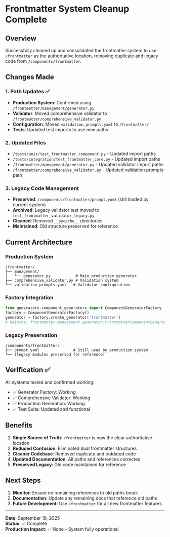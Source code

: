 # Frontmatter System Cleanup Complete

## Overview
Successfully cleaned up and consolidated the frontmatter system to use `/frontmatter` as the authoritative location, removing duplicate and legacy code from `/components/frontmatter`.

## Changes Made

### 1. Path Updates ✅
- **Production System**: Confirmed using `/frontmatter/management/generator.py`
- **Validator**: Moved comprehensive validator to `/frontmatter/comprehensive_validator.py`
- **Configuration**: Moved `validation_prompts.yaml` to `/frontmatter/`
- **Tests**: Updated test imports to use new paths

### 2. Updated Files
- `/tests/unit/test_frontmatter_component.py` - Updated import paths
- `/tests/integration/test_frontmatter_core.py` - Updated import paths
- `/frontmatter/management/generator.py` - Updated validator import paths
- `/frontmatter/comprehensive_validator.py` - Updated validation prompts path

### 3. Legacy Code Management
- **Preserved**: `/components/frontmatter/prompt.yaml` (still loaded by current system)
- **Archived**: Legacy validator test moved to `test_frontmatter_validator_legacy.py`
- **Cleaned**: Removed `__pycache__` directories
- **Maintained**: Old structure preserved for reference

## Current Architecture

### Production System
```
/frontmatter/
├── management/
│   └── generator.py           # Main production generator
├── comprehensive_validator.py # Validation system
└── validation_prompts.yaml   # Validator configuration
```

### Factory Integration
```python
from generators.component_generators import ComponentGeneratorFactory
factory = ComponentGeneratorFactory()
generator = factory.create_generator('frontmatter')
# Returns: frontmatter.management.generator.FrontmatterComponentGenerator
```

### Legacy Preservation
```
/components/frontmatter/
├── prompt.yaml               # Still used by production system
└── [legacy modules preserved for reference]
```

## Verification ✅

All systems tested and confirmed working:
- ✅ Generator Factory: Working
- ✅ Comprehensive Validator: Working  
- ✅ Production Generation: Working
- ✅ Test Suite: Updated and functional

## Benefits

1. **Single Source of Truth**: `/frontmatter` is now the clear authoritative location
2. **Reduced Confusion**: Eliminated dual frontmatter structures
3. **Cleaner Codebase**: Removed duplicate and outdated code
4. **Updated Documentation**: All paths and references corrected
5. **Preserved Legacy**: Old code maintained for reference

## Next Steps

1. **Monitor**: Ensure no remaining references to old paths break
2. **Documentation**: Update any remaining docs that reference old paths
3. **Future Development**: Use `/frontmatter` for all new frontmatter features

---

**Date**: September 19, 2025  
**Status**: ✅ Complete  
**Production Impact**: ✅ None - System fully operational
